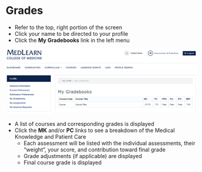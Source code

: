 # Grades
* Refer to the top, right portion of the screen
* Click your name to be directed to your profile
* Click the **My Gradebooks** link in the left menu

![View Grades](./images/MedLearn/ViewGrades_Student.png)

* A list of courses and corresponding grades is displayed
* Click the **MK** and/or **PC** links to see a breakdown of the Medical Knowledge and Patient Care
  * Each assessment will be listed with the individual assessments, their “weight”, your score, and contribution toward final grade
  * Grade adjustments (if applicable) are displayed
  * Final course grade is displayed

